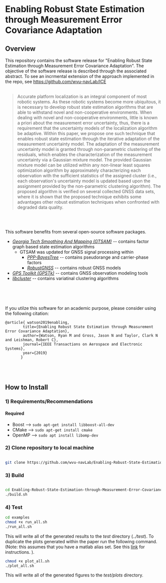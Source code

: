 # Enabling Robust State Estimation through Measurement Error Covariance Adaptation


## Overview

This repository contains the software release for "Enabling Robust State Estimation through Measurement Error Covariance Adaptation". The objective of the software release is described through the associated abstract. To see an incrmental extension of the approach implemented in the repo, see https://github.com/wvu-navLab/ICE
<br/>
<br/>


> Accurate platform localization is an integral component of most robotic systems. As these robotic systems become more ubiquitous, it is necessary to develop robust state estimation algorithms that are able to withstand novel and non-cooperative environments. When dealing with novel and non-cooperative environments, little is known a priori about the measurement error uncertainty, thus, there is a requirement that the uncertainty models of the localization algorithm be adaptive. Within this paper, we propose one such technique that enables robust state estimation through the iterative adaptation of the measurement uncertainty model. The adaptation of the measurement uncertainty model is granted through non-parametric clustering of the residuals, which enables the characterization of the measurement uncertainty via a Gaussian mixture model. The provided Gaussian mixture model can be utilized within any non-linear least squares optimization algorithm by approximately characterizing each observation with the sufficient statistics of the assigned cluster (i.e., each observation's uncertainty model is updated based upon the assignment provided by the non-parametric clustering algorithm). The proposed algorithm is verified on several collected GNSS data sets, where it is shown that the proposed technique exhibits some advantages other robust estimation techniques when confronted with degraded data quality.

<br/>
<br/>

This software benefits from several open-source software packages.
* [*Georgia Tech Smoothing And Mapping (GTSAM)*](https://bitbucket.org/gtborg/gtsam/src/develop/) -- contains factor graph based state estimation algorithms
	* GTSAM was updated for GNSS signal processing within
	    *  [*PPP-BayesTree*](https://github.com/wvu-navLab/PPP-BayesTree) -- contains pseudorange and carrier-phase factors
	    *  [*RobustGNSS*](https://github.com/wvu-navLab/RobustGNSS) -- contains robust GNSS models
* [*GPS Toolkit (GPSTk)*](http://www.gpstk.org/bin/view/Documentation/WebHome) -- contains GNSS observation modeling tools
* [*libcluster*](https://github.com/dsteinberg/libcluster) -- contains variatinal clustering algorithms


<br/>
<br/>
<br/>


If you utilze this software for an academic purpose, please consider using the following citation:

```
@article{ watson2019enabling,
        title={Enabling Robust State Estimation through Measurement Error Covariance Adaptation},
        author={Watson, Ryan M and Gross, Jason N and Taylor, Clark N and Leishman, Robert C},
        journal={IEEE Transactions on Aerospace and Electronic Systems},
        year={2019}
       }
```

<br/>
<br/>

## How to Install


### 1) Requirements/Recommendations

#### Required
* Boost -->  ```` sudo apt-get install libboost-all-dev ````
* CMake -->  ```` sudo apt-get install cmake ````
* OpenMP --> ```` sudo apt install libomp-dev ````


### 2) Clone repository to local machine  
````bash

git clone https://github.com/wvu-navLab/Enabling-Robust-State-Estimation-through-Measurement-Error-Covariance-Adaptation.git

````

### 3) Build

````bash

cd Enabling-Robust-State-Estimation-through-Measurement-Error-Covariance-Adaptation
./build.sh

````

### 4) Test
````bash
cd examples
chmod +x run_all.sh
./run_all.sh
````

This will write all of the generated results to the *test* directory (*../test*). To duplicate the plots generated within the paper run the following command. (Note: this assumes that you have a matlab alias set. See this [link](https://www.mathworks.com/matlabcentral/answers/98220-how-do-i-create-a-shortcut-or-link-to-matlab)  for instructions. ).

````bash
chmod +x plot_all.sh
./plot_all.sh
````

This will write all of the generated figures to the *test/plots* directory.
